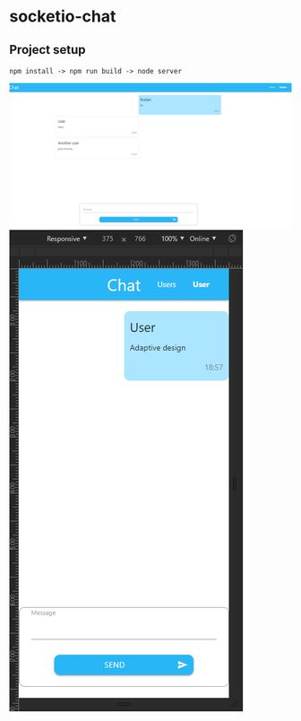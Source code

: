 # socketio-chat

## Project setup
```
npm install -> npm run build -> node server
```
![Preview](https://raw.githubusercontent.com/Tipfurion/socketio-chat/master/readme/Preview.png)
![Adaptive design](https://raw.githubusercontent.com/Tipfurion/socketio-chat/master/readme/Adaptive.png)
